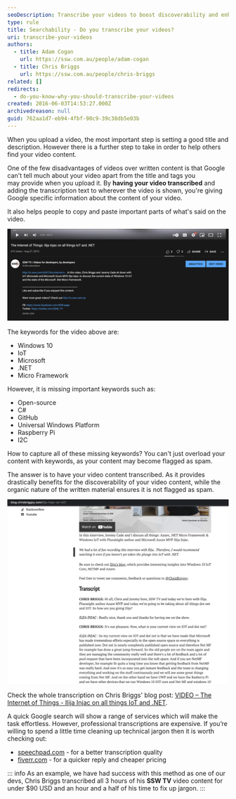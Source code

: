 ```yaml
---
seoDescription: Transcribe your videos to boost discoverability and enhance SEO for better search results.
type: rule
title: Searchability - Do you transcribe your videos?
uri: transcribe-your-videos
authors:
  - title: Adam Cogan
    url: https://ssw.com.au/people/adam-cogan
  - title: Chris Briggs
    url: https://ssw.com.au/people/chris-briggs
related: []
redirects:
  - do-you-know-why-you-should-transcribe-your-videos
created: 2016-06-03T14:53:27.000Z
archivedreason: null
guid: 762aa1d7-eb94-4fbf-90c9-39c38db5e03b
---
```

When you upload a video, the most important step is setting a good title and description. However there is a further step to take in order to help others find your video content.

One of the few disadvantages of videos over written content is that Google can't tell much about your video apart from the title and tags you may provide when you upload it. By **having your video transcribed** and adding the transcription text to wherever the video is shown, you're giving Google specific information about the content of your video.

<!--endintro-->

It also helps people to copy and paste important parts of what's said on the video.

![Figure: How to improve the Google juice for this video?](screen-shot-2021-11-02-at-2.42.34-pm.png)

The keywords for the video above are:

* Windows 10
* IoT
* Microsoft
* .NET
* Micro Framework

However, it is missing important keywords such as:

* Open-source
* C#
* GitHub
* Universal Windows Platform
* Raspberry Pi
* I2C

How to capture all of these missing keywords? You can't just overload your content with keywords, as your content may become flagged as spam.

The answer is to have your video content transcribed. As it provides drastically benefits for the discoverability of your video content, while the organic nature of the written material ensures it is not flagged as spam.

![Figure: Include a transcript in your content](screen-shot-2021-11-02-at-2.44.17-pm.png)

Check the whole transcription on Chris Briggs' blog post: [VIDEO – The Internet of Things - Ilija Injac on all things IoT and .NET](http://blog.chrisbriggsy.com/Ilija-Injac-on-IoT).

A quick Google search will show a range of services which will make the task effortless. However, professional transcriptions are expensive. If you’re willing to spend a little time cleaning up technical jargon then it is worth checking out:

* [speechpad.com](https://www.speechpad.com/) - for a better transcription quality
* [fiverr.com](https://www.fiverr.com/) - for a quicker reply and cheaper pricing

::: info
As an example, we have had success with this method as one of our devs, Chris Briggs transcribed all 3 hours of his **SSW TV** video content for under $90 USD and an hour and a half of his time to fix up jargon.
:::
